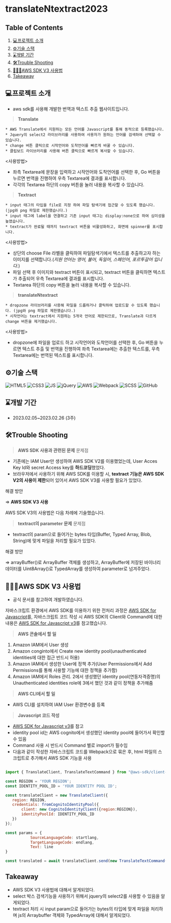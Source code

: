 # translateNtextract2023

## Table of Contents
1. [💻프로젝트 소개](#프로젝트-소개)
2. [⚙️기술 스택](#%EF%B8%8F기술-스택)
3. [⌛개발 기간](#개발-기간)
4. [🛠️Trouble Shooting](#%EF%B8%8Ftrouble-shooting)
5. [👩🏻‍🏫AWS SDK V3 사용법](#AWS-SDK-V3-사용법)
6. [Takeaway](#Takeaway)

## 💻프로젝트 소개

* aws sdk를 사용해 개발한 번역과 텍스트 추출 웹사이트입니다.

> **Translate**

    * AWS Translate에서 지원하는 모든 언어를 Javascript를 통해 동적으로 등록했습니다.
    * Jquery의 select2 라이브러리를 사용하여 사용자가 원하는 언어를 검색하여 선택할 수 있습니다.
    * change 버튼 클릭으로 시작언어와 도착언어를 빠르게 바꿀 수 있습니다.
    * 클립보드 라이브러리를 사용해 버튼 클릭으로 빠르게 복사할 수 있습니다.
    
<사용방법>
* 좌측 Textarea에 문장을 입력하고 시작언어와 도착언어를 선택한 후, Go 버튼을 누르면 번역을 진행하여 우측 Textarea에 결과를 표시합니다.
* 각각의 Textarea 하단의 copy 버튼을 눌러 내용을 복사할 수 있습니다.

> **Textract**

    * input 태그의 타입을 file로 지정 하여 파일 탐색기에 접근할 수 있도록 했습니다. (jpg와 png 파일로 제한했습니다.)
    * input 태그에 label을 연결하고 기존 input 태그는 display:none으로 하여 심미성을 높였습니다. 
    * textract가 완료될 때까지 textract 버튼을 비활성화하고, 화면에 spinner를 표시합니다.

<사용방법>
 * 상단의 choose File 라벨을 클릭하여 파일탐색기에서 텍스트를 추출하고자 하는 이미지를 선택합니다.(*지원 언어는 영어, 불어, 독일어, 스페인어, 포르투갈어 입니다.*)
 * 파일 선택 후 이미지와 textract 버튼이 표시되고, textract 버튼을 클릭하면 텍스트가 추출되어 우측 Textarea에 결과를 표시합니다.
 * Textarea 하단의 copy 버튼을 눌러 내용을 복사할 수 있습니다.
 
 > **translateNtextract**
 
    * dropzone 라이브러리를 사용해 파일을 드롭하거나 클릭하여 업로드할 수 있도록 했습니다. (jpg와 png 파일로 제한했습니다.)
    * 시작언어는 textract에서 지원하는 5개국 언어로 제한되므로, Translate과 다르게 change 버튼을 제거했습니다.
    
 <사용방법>
   * dropzone에 파일을 업로드 하고 시작언어와 도착언어를 선택한 후, Go 버튼을 누르면 텍스트 추출 및 번역을 진행하여 좌측 Textarea에는 추출한 텍스트를, 우측 Textarea에는 번역된 텍스트를 표시합니다.
    
## ⚙️기술 스택
<img alt="HTML5" src="https://img.shields.io/badge/html5-E34F26?style=for-the-badge&logo=html5&logoColor=white"> <img alt="CSS3" src="https://img.shields.io/badge/css-1572B6?style=for-the-badge&logo=css3&logoColor=white"> 
<img alt="JS" src="https://img.shields.io/badge/javascript-F7DF1E?style=for-the-badge&logo=javascript&logoColor=black">
<img alt="jQuery" src="https://img.shields.io/badge/jquery-0769AD?style=for-the-badge&logo=jquery&logoColor=white">
<img alt="AWS" src="https://img.shields.io/badge/Amazon AWS-f7f7f7?style=for-the-badge&logo=Amazon AWS&logoColor=f89400">
<img alt="Webpack" src="https://img.shields.io/badge/webpack-8DD6F9?style=for-the-badge&logo=webpack&logoColor=black">
<img alt="SCSS" src="https://img.shields.io/badge/SCSS-cc6699.svg?&amp;style=for-the-badge&amp;logo=Sass&amp;logoColor=white">
<img alt="GitHub" src="https://img.shields.io/badge/github-181717?style=for-the-badge&logo=github&logoColor=white">

## ⌛개발 기간
* 2023.02.05~2023.02.26 (3주)

## 🛠️Trouble Shooting

> **AWS SDK 사용과 관련된 문제**
문제점
* 기존에는 IAM User만 생성하여 AWS SDK V2를 이용했었는데, User Acces Key Id와 secret Access key를 **하드코딩**했었다.
* 브라우저에서 사용하기 위해 AWS SDK를 이용할 시, **textract 기능은 AWS SDK V2의 사용이 제한**되어 있어서 AWS SDK V3를 사용할 필요가 있었다.

해결 방안

=>    **AWS SDK V3 사용**

AWS SDK V3의 사용법은 다음 차례에 기술했습니다.

> **textract의 parameter 문제**
문제점
* textract의 param으로 들어가는 bytes 타입(Buffer, Typed Array, Blob, String)에 맞게 파일을 처리할 필요가 있었다.

해결 방안

=>  arrayBuffer()로 ArrayBuffer 객체를 생성하고, ArrayBuffer에 저장된 바이너리 데이터를 Uint8Array()로 TypedArray를 생성하여 parameter로 넘겨주었다.

## 👩🏻‍🏫AWS SDK V3 사용법
* 공식 문서를 참고하여 개발하였습니다.

자바스크립트 환경에서 AWS SDK를 이용하기 위한 전처리 과정은 [AWS SDK for Javascript](https://docs.aws.amazon.com/sdk-for-javascript/v3/developer-guide/getting-started-browser.html)를,
자바스크립트 코드 작성 시 AWS SDK의 Client와 Command에 대한 내용은 [AWS SDK for Javascript v3](https://docs.aws.amazon.com/AWSJavaScriptSDK/v3/latest/index.html)를 참고했습니다.

> **AWS 콘솔에서 할 일**
 1) Amazon IAM에서 User 생성
 2) Amazon conginto에서 Create new identity pool(unauthenticated identities에 대한 접근 반드시 허용)
 3) Amazon IAM에서 생성한 User에 정책 추가(User Permissions에서 Add Permissions를 통해 사용할 기능에 대한 정책을 추가함)
 4) Amazon IAM에서 Roles 관리. 2에서 생성했던 identity pool(연동자격증명)의 Unauthenticated identities role에 3에서 했던 것과 같이 정책을 추가해줌
 
> **AWS CLI에서 할 일**
  * AWS CLI를 설치하여 IAM User 환경변수를 등록

> **Javascript 코드 작성**

  * [AWS SDK for Javascript v3](https://docs.aws.amazon.com/AWSJavaScriptSDK/v3/latest/index.html)를 참고
  * identity pool id는 AWS cognito에서 생성했던 identity pool에 들어가서 확인할 수 있음
  * Command 사용 시 반드시 Command 별로 import가 필수임 
  * 다음과 같이 작성한 자바스크립트 코드를 Webpack으로 묶은 후, html 파일의 스크립트로 추가해서 AWS SDK 기능을 사용
 ```javascript
 
import { TranslateClient, TranslateTextCommand } from "@aws-sdk/client-translate";
 
const REGION = 'YOUR REGION';
const IDENTITY_POOL_ID = 'YOUR IDENTITY POOL ID';

const translateClient = new TranslateClient({
    region: REGION,
    credentials: fromCognitoIdentityPool({
        client: new CognitoIdentityClient({region:REGION}),
        identityPoolId: IDENTITY_POOL_ID
    })
});

const params = { 
            SourceLanguageCode: startlang,
            TargetLanguageCode: endlang,
            Text: line
 }
 
const translated = await translateClient.send(new TranslateTextCommand(params));
```

## Takeaway
  * AWS SDK V3 사용법에 대해서 알게되었다.
  * select 박스 검색기능을 사용하기 위해서 jquery의 select2를 사용할 수 있음을 알게되었다.
  * textract 처리 시 input param으로 들어가는 bytes의 타입에 맞게 파일을 처리하며 js의 Arraybuffer 객체와 TypedArray에 대해서 알게되었다.

